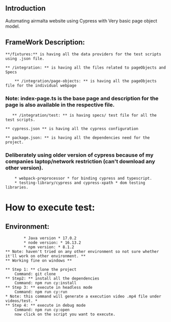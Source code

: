 ## Introduction
Automating airmalta website using Cypress with Very basic page object model.

## FrameWork Description:
    **/fixtures:** is having all the data providers for the test scripts using .json file.

    ** /integration: ** is having all the files related to pageObjects and Specs

        ** /integration/page-objects: ** is having all the pageObjects file for the individual webpage
### Note: index-page.ts is the base page and description for the page is also available in the respective file.

       ** /integration/test: ** is having specs/ test file for all the test scripts.

    ** cypress.json ** is having all the cypress configuration
    
    ** package.json: ** is having all the dependencies need for the project.
### Deliberately using older version of cypress because of my companies laptop/network restriction (can't download any other version).
        * webpack-preprocessor * for binding cypress and typescript.
        * testing-library/cypress and cypress-xpath * dom testing libraries.


# How to execute test:

##      Environment:
            * Java version * 17.0.2
            * node version: * 16.13.2
            * npm version: * 8.1.2
    ** Note: haven't tried on any other environment so not sure whether it'll work on other environment. **
    ** Working fine on windows **

    ** Step 1: ** clone the project
        Command: git clone 
    ** Step2: ** install all the dependencies
        Command: npm run cy:install
    ** Step 3: ** execute in headless mode
        Command: npm run cy:run
    * Note: this command will generate a execution video .mp4 file under videos/test. *
    ** Step 4: ** execute in debug mode
        Command: npm run cy:open
        now click on the script you want to execute.






